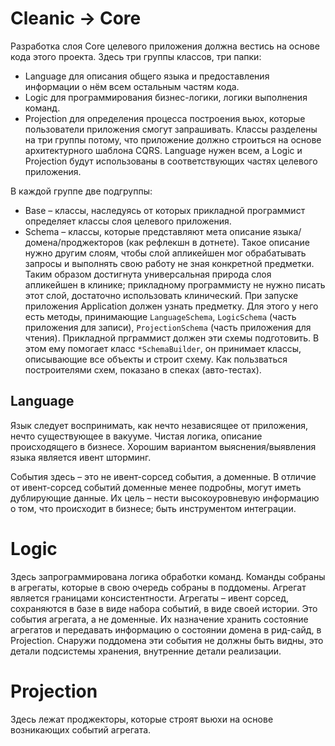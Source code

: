 # Cleanic -> Core
Разработка слоя Core целевого приложения должна вестись на основе кода этого проекта. Здесь три группы классов, три папки:
- Language для описания общего языка и предоставления информации о нём всем остальным частям кода.
- Logic для программирования бизнес-логики, логики выполнения команд.
- Projection для определения процесса построения вьюх, которые пользователи приложения смогут запрашивать.
Классы разделены на три группы потому, что приложение должно строиться на основе архитектурного шаблона CQRS. Language нужен всем, а Logic и Projection будут использованы в соответствующих частях целевого приложения.

В каждой группе две подгруппы:
- Base – классы, наследуясь от которых прикладной программист определяет классы слоя целевого приложения.
- Schema – классы, которые представляют мета описание языка/домена/проджекторов (как рефлекшн в дотнете). Такое описание нужно другим слоям, чтобы слой апликейшен мог обрабатывать запросы и выполнять свою работу не зная конкретной предметки. Таким образом достигнута универсальная природа слоя апликейшен в клинике; прикладному программисту не нужно писать этот слой, достаточно использовать клинический. При запуске приложения Application должен узнать предметку. Для этого у него есть методы, принимающие `LanguageSchema`, `LogicSchema` (часть приложения для записи), `ProjectionSchema` (часть приложения для чтения). Прикладной прграммист должен эти схемы подготовить. В этом ему помогает класс `*SchemaBuilder`, он принимает классы, описывающие все объекты и строит схему. Как пользваться построителями схем, показано в спеках (авто-тестах).

## Language
Язык следует воспринимать, как нечто независящее от приложения, нечто существующее в вакууме. Чистая логика, описание происходящего в бизнесе. Хорошим вариантом выяснения/выявления языка является ивент шторминг.

События здесь – это не ивент-сорсед события, а доменные. В отличие от ивент-сорсед событий доменные менее подробны, могут иметь дублирующие данные. Их цель – нести высокоуровневую информацию о том, что происходит в бизнесе; быть инструментом интеграции.

# Logic
Здесь запрограммирована логика обработки команд. Команды собраны в агрегаты, которые в свою очередь собраны в поддомены. Агрегат является границами консистентности. Агрегаты – ивент сорсед, сохраняются в базе в виде набора событий, в виде своей истории. Это события агрегата, а не доменные. Их назначение хранить состояние агрегатов и передавать информацию о состоянии домена в рид-сайд, в Projection. Снаружи поддомена эти события не должны быть видны, это детали подсистемы хранения, внутренние детали реализации.

# Projection
Здесь лежат проджекторы, которые строят вьюхи на основе возникающих событий агрегата.